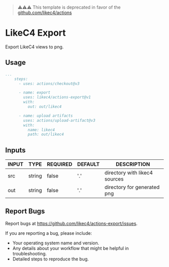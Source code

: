 >
> ⚠️⚠️⚠️  This template is deprecated in favor of the [github.com/likec4/actions](https://github.com/likec4/actions)

# LikeC4 Export

Export LikeC4 views to png.
 
## Usage

```yaml
...
    steps:
      - uses: actions/checkout@v3

      - name: export
        uses: likec4/actions-export@v1
        with:
          out: out/likec4

      - name: upload artifacts
        uses: actions/upload-artifact@v3
        with:
          name: likec4
          path: out/likec4
```

## Inputs

|  INPUT  |  TYPE  | REQUIRED |  DEFAULT  |        DESCRIPTION               |
|---------|--------|----------|-----------|----------------------------------|
|   src   | string |  false   |   '.'     |   directory with likec4 sources  |
|   out   | string |  false   |   '.'     |   directory for generated png    |


## Report Bugs

Report bugs at https://github.com/likec4/actions-export/issues.

If you are reporting a bug, please include:

*   Your operating system name and version.
*   Any details about your workflow that might be helpful in troubleshooting.
*   Detailed steps to reproduce the bug.
